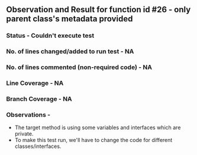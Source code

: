 ## Observation and Result for function id #26 - only parent class's metadata provided

### Status - Couldn't execute test

### No. of lines changed/added to run test - NA

### No. of lines commented (non-required code) - NA

### Line Coverage - NA

### Branch Coverage - NA

### Observations -
- The target method is using some variables and interfaces which are private.
- To make this test run, we'll have to change the code for different classes/interfaces.